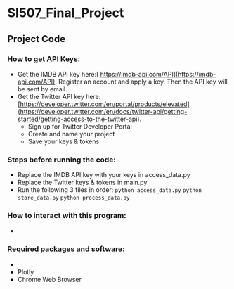 # SI507_Final_Project

## Project Code
### How to get API Keys:

- Get the IMDB API key here:[ https://imdb-api.com/API](https://imdb-api.com/API). Register an account and apply a key. Then the API key will be sent by email.
- Get the Twitter API key here: [https://developer.twitter.com/en/portal/products/elevated](https://developer.twitter.com/en/docs/twitter-api/getting-started/getting-access-to-the-twitter-api). 
    - Sign up for Twitter Developer Portal
    - Create and name your project
    - Save your keys & tokens

### Steps before running the code:

- Replace the IMDB API key with your keys in access_data.py
- Replace the Twitter keys & tokens in main.py
- Run the following 3 files in order:
  `python access_data.py`
  `python store_data.py`
  `python process_data.py`


### How to interact with this program:

- 



### Required packages and software:

- 
- Plotly
- Chrome Web Browser
